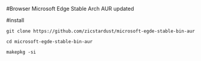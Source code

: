 #Browser Microsoft Edge Stable Arch AUR updated

#install

```git clone https://github.com/zicstardust/microsoft-egde-stable-bin-aur```

```cd microsoft-egde-stable-bin-aur```

```makepkg -si```
